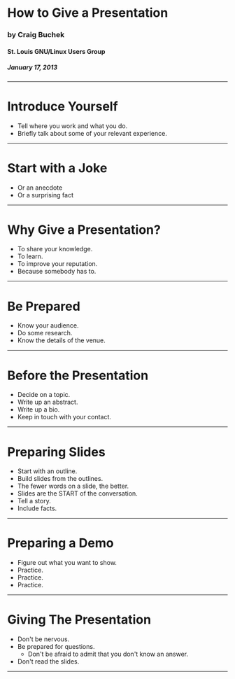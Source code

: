 How to Give a Presentation
==========================

### by Craig Buchek
#### St. Louis GNU/Linux Users Group
##### January 17, 2013

---

# Introduce Yourself

* Tell where you work and what you do.
* Briefly talk about some of your relevant experience.

---

# Start with a Joke

* Or an anecdote
* Or a surprising fact

---

# Why Give a Presentation?

* To share your knowledge.
* To learn.
* To improve your reputation.
* Because somebody has to.

---

# Be Prepared

* Know your audience.
* Do some research.
* Know the details of the venue.

---

# Before the Presentation

* Decide on a topic.
* Write up an abstract.
* Write up a bio.
* Keep in touch with your contact.

---

# Preparing Slides

* Start with an outline.
* Build slides from the outlines.
* The fewer words on a slide, the better.
* Slides are the START of the conversation.
* Tell a story.
* Include facts.

---

# Preparing a Demo

* Figure out what you want to show.
* Practice.
* Practice.
* Practice.

---

# Giving The Presentation

* Don't be nervous.
* Be prepared for questions.
  * Don't be afraid to admit that you don't know an answer.
* Don't read the slides.

---

